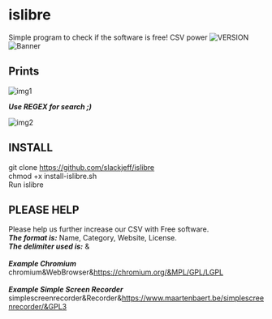 # islibre
Simple program to check if the software is free! CSV power ![VERSION]
![Banner]

## Prints
![img1]

***Use REGEX for search ;)***<br>

![img2]

## INSTALL
git clone https://github.com/slackjeff/islibre<br>
chmod +x install-islibre.sh<br>
Run islibre<br>

## PLEASE HELP
Please help us further increase our CSV with Free software.<br>
***The format is:*** Name, Category, Website, License.<br>
***The delimiter used is:*** &<br><br>
***Example Chromium***<br>
chromium&WebBrowser&https://chromium.org/&MPL/GPL/LGPL<br><br>
***Example Simple Screen Recorder***<br>
simplescreenrecorder&Recorder&https://www.maartenbaert.be/simplescreenrecorder/&GPL3<br>

[VERSION]: https://img.shields.io/badge/LICENSE-GPL2-brightgreen.svg
[banner]: https://raw.githubusercontent.com/elieltinzinho/islibre/master/img/islibre.png
[img1]: https://raw.githubusercontent.com/elieltinzinho/islibre/master/img/show2.png
[img2]: https://raw.githubusercontent.com/elieltinzinho/islibre/master/img/show2.png

